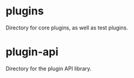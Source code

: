 # plugins
Directory for core plugins, as well as test plugins.

# plugin-api
Directory for the plugin API library.
